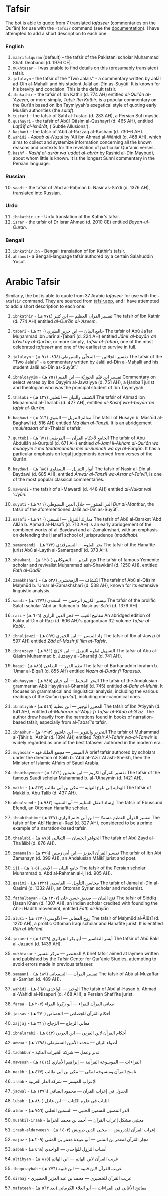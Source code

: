 # Tafsir

The bot is able to quote from 7 translated *tafaseer* (commentaries on the Qurʾān) for use with the `-tafsir` command (see the [documentation](https://github.com/galacticwarrior9/islambot/blob/master/README.md)). I have attempted to add a short description to each one:

### English

1. `maarifulquran` (default) - the tafsir of the Pakistani scholar Muhammad Shafi Deobandi (d. 1976 CE).
2. `mukhtasar` - I was unable to find details on this (presumably translated) tafsir. 
3. `jalalayn` - the tafsir of the "Two Jalals" -  a commentary written by Jalāl ad-Dīn al-Maḥalli and his student Jalāl ad-Dīn as-Suyūtī. It is known for his brevity and concision. This is the default tafsir. 
4. `ibnkathir` - the tafsir of Ibn Kathir (d. 774 AH) entitled *al-Qurʾān al-ʿAẓeem*, or more simply, *Tafsir Ibn Kathir*, is a popular commentary on the Qurʾān based on Ibn Taymiyyah's exegetical style of quoting early Muslim authorities (the *salaf*).
5. `tustari` - the tafsir of Sahl al-Tustarī (d. 283 AH), a Persian Ṣūfī mystic. 
6. `qushayri` - the tafsir of Abūʾl Qāsim al-Qushayrī (d. 465 AH), entitled *Laṭāʾif al-Ishārāt*, ('Subtle Allusions').
7. `kashani` - the tafsir of ʿAbd al-Razzāq al-Kāshānī (d. 730–6 AH).
8. `wahidi` - *Asbab al-Nuzul* by 'Alī ibn Ahmad al-Wāhidī (d. 468 AH), which aims to collect and systemize information concerning all the known reasons and contexts for the revelation of particular Qur'anic verses.
9. `kashf` - *Kashf al-asrār wa ʿuddat al-abrār* by Rashīd al-Dīn Maybudī, about whom little is known. It is the longest Sunni commentary in the Persian language.

### Russian

10. `saadi` - the tafsir of ʿAbd ar-Raḥman b. Nasir as-Sa'di (d. 1376 AH), translated into Russian. 

### Urdu

11. `ibnkathir.ur` - Urdu translation of Ibn Kathir's tafsir. 
12. `israr` - the tafsir of Dr Israr Ahmad (d. 2010 CE) entitled *Bayan-ul-Quran*.

### Bengali

13. `ibnkathir.bn` - Bengali translation of Ibn Kathir's tafsir.
14. `ahsanul`- a Bengali-language tafsir authored by a certain Salahuddin Yusuf.

# Arabic Tafsir

Similarly, the bot is able to quote from 37 Arabic *tafaseer* for use with the `-atafsir` command. They are sourced from [tafsir.app](http://www.tafsir.app), and I have attempted to add a short description to each one: 

1. `ibnkathir` - تفسير القرآن العظيم — ابن كثير (٧٧٤ هـ)
The tafsir of Ibn Kathir (d. 774 AH) entitled *al-Qurʾān al-ʿAẓeem*.

2. `tabari` - جامع البيان — ابن جرير الطبري (٣١٠ هـ)
The tafsir of Abū Jaʿfar Muḥammad ibn Jarīr al-Ṭabarī (d. 224 AH) entitled *Jāmiʿ al-bayān ʿan taʾwīl āy al-Qurʾān*, or more simply, *Tafsir al-Ṭabarī*, one of the most celebrated  *tafaseer* and one of the earliest to survive in full. 

3. `jalalayn` - تفسير الجلالين — المحلّي والسيوطي (٨٦٤، ٩١١ هـ)
The tafsir of the "Two Jalals" -  a commentary written by Jalāl ad-Dīn al-Maḥalli and his student Jalāl ad-Dīn as-Suyūtī.'

4. `ibnalqayyim` - تفسير ابن قيّم الجوزيّة — ابن القيم (٧٥١ هـ)
Commentary on select verses by Ibn Qayyim al-Jawziyya (d. 751 AH), a Ḥanbalī jurist and theologian who was the principal student of Ibn Taymiyyah.

5. `thalabi` - الكشف والبيان — الثعلبي (٤٢٧ هـ)
The tafsir of Aḥmad ibn Muḥammad al-Thaʿlabī (d. 427 AH), entitled *al-Kashf wa-l-bayān ʿan tafsīr al-Qurʾān*.

6. `baghawi` - معالم التنزيل — البغوي (٥١٦ هـ)
The tafsir of  Husayn b. Mas'ūd al-Baghawī (d. 516 AH) entitled *Ma‘ālim al-Tanzīl*. It is an abridgement (*mukhtasar*) of al-Thalabi's  tafsir. 

7. `qurtubi` - الجامع لأحكام القرآن — القرطبي (٦٧١ هـ) 
The tafsir of Abu Abdullāh al-Qurṭubī (d. 671 AH) entitled *al-Jami li-Akham al-Qurʾān wa mubayyin li ma taddamanahu min al-Sunnah wa ayi al-Furqān*. It has a particular emphasis on legal judgements derived from verses of the Qurʾān. 

8. `baydawi` - أنوار التنزيل — البيضاوي (٦٨٥ هـ)
The tafsir of Nasir al-Din al-Baydawi (d. 685 AH), entitled *Anwar al-Tanzīl wa-Asrar al-Ta'wīl*, is one of the most popular classical commentaries. 

9. `mawardi` - the tafsir of al-Mawardi (d. 448 AH) entitled *al-Nukat wal 'Uyūn*.

10. `suyuti` - الدر المنثور — جلال الدين السيوطي (٩١١ هـ)
*Dur al-Manthur*, the tafsir of the aforementioned Jalāl ad-Dīn as-Suyūtī.

11. `nasafi` - مدارك التنزيل — النسفي (٧١٠ هـ)
The tafsir of Abū al-Barakat ʿAbd Allāh b. Aḥmad al-Nasafī (d. 710 AH) is an early abridgement of the combined works of al-Baydawi and al-Zamakhshari, with an emphasis on defending the Ḥanafī school of jurisprudence (*maddhab*).

12. `samarqandi` - بحر العلوم — السمرقندي (٣٧٣ هـ)
The tafsir of the Hanafite jurist Abū al-Layth al-Samarqandī (d. 373 AH). 

13. `shawkani` - فتح القدير — الشوكاني (١٢٥٠ هـ)
The tafsir of famous Yemenite scholar and revivalist Muḥammad ash-Shawkānī (d. 1250 AH), entitled *Fath al-Qadīr*

14. `zamakhshari` - الكشاف — الزمخشري (٥٣٨ هـ)
The tafsir of Abū al-Qāsim Maḥmūd b. ʿUmar al-Zamakhsharī (d. 538 AH), known for its extensive linguistic analysis.

15. `saadi` - تيسير الكريم الرحمن — السعدي (١٣٧٦ هـ)
The tafsir of the prolific Salafī scholar ʿAbd ar-Raḥman b. Nasir as-Sa'di (d. 1376 AH).

16. `razi` - مفاتيح الغيب — فخر الدين الرازي (٦٠٦ هـ)
An abridged edition of Fakhr al-Dīn al-Rāzī (d. 606 AH)'s gargantuan 32-volume *Tafsīr al-Kabīr*.

17. `ibnaljawzi` - زاد المسير — ابن الجوزي (٥٩٧ هـ)
The tafsir of Ibn al-Jawzī (d. 597 AH) entitled *Zād al-Masīr fi 'ilm at-Tafsīr*.

18. `ibnjuzayy` - التسهيل لعلوم التنزيل — ابن جُزَيّ (٧٤١ هـ)
The tafsir of Abū al-Qāsim Muḥammad b. Juzayy al-Gharnāṭī (d. 741 AH).

19. `baqai`- نظم الدرر — البقاعي (٨٨٥ هـ)
The tafsir of Burhanuddin Ibrāhīm b. ʿUmar al-Biqa'i (d. 855 AH) entitled *Nazm al-Durār fi Tanasub*.

20. `abuhayyan` - البحر المحيط — أبو حيان (٧٤٥ هـ)
The tafsir of the Andalusian grammarian Abū Ḥayyān al-Gharnāṭī (d. 745) entitled *al-Bahr al-Muhit*. It focuses on grammatical and linguistical analysis, including the various readings of the Qurʾān (*qirā’āt*), including non-canonical ones. 

21. `ibnatiyah` - المحرر الوجيز — ابن عطية (٥٤٦ هـ)
The tafsir of Ibn ‘Atiyyah (d. 541 AH), entitled *al-Muharrar al-Wajīz fī Tafsīr al-Kitāb al-‘Azīz*. The author drew heavily from the narrations found in books of narration-based tafsir, especially from al-Ṭabarī's tafsir. 

22. `ibnashur` - التحرير والتنوير — ابن عاشور (١٣٩٣ هـ)
The tafsir of Muhammad al-Ṭāhir b. ʿĀshūr (d. 1394 AH) entitled *Tafsir Al-Tahrir wa-al-Tanwir* is widely regarded as one of the best tafaseer authored in the modern era. 

23. `muyassar` - الميسر — مجمع الملك فهد
A brief tafsir authored by scholars under the direction of Sālih b. ʿAbd al-ʿAzīz Al ash-Sheikh, then the Minister of Islamic Affairs of Saudi Arabia.

24. `ibnuthaymeen` - تفسير القرآن الكريم — ابن عثيمين (١٤٢١ هـ)
The tafsir of the famous Saudi scholar Muhammad b. al-ʿUthaymīn (d. 1421 AH). 

25. `makki` - الهداية إلى بلوغ النهاية — مكي بن أبي طالب (٤٣٧ هـ)
The tafsir of Makki b. Abu Talib (d. 437 AH). 

26. `abualsuod` - إرشاد العقل السليم — أبو السعود (٩٨٢ هـ)
The tafsir of Ebussuûd Efendi, an Ottoman Hanafite scholar. 

27. `ibnabihatim` - تفسير القرآن العظيم مسندًا — ابن أبي حاتم الرازي (٣٢٧ هـ)
The tafsir of Ibn Abī Hatim al-Razī (d. 327 AH), considered to be a prime example of a narration-based tafsir. 

28. `thaalabi` - الجواهر الحسان — الثعالبي (٨٧٥ هـ)
The tafsir of Abū Zayd al-Thaʿālibī (d. 876 AH). 

29. `zamanain` - تفسير القرآن العزيز — ابن أبي زمنين (٣٩٩ هـ)
The tafsir of Ibn Abī Zamanayn (d. 399 AH), an Andalusian Mālikī jurist and poet. 

30. `iji` - جامع البيان — الإيجي (٩٠٥ هـ)
The tafsir of the Persian scholar Muhammad b. Abd al-Rahman al-Iji (d. 905 AH).

31. `qasimi` - محاسن التأويل — القاسمي (١٣٣٢ هـ)
The tafsir of Jamal al-Dīn al-Qasimi (d. 1332 AH), an Ottoman Syrian scholar and modernist. 

32. `fathalbayan` - فتح البيان — صديق حسن خان (١٣٠٧ هـ)
The tafsir of Siddīq Ḥasan Khan (d. 1307 AH), an Indian scholar credited with founding the Ahl-i Hadith movement, entitled *Fatḥ al-Bayān*

33. `alusi` - روح المعاني — الآلوسي (١٢٧٠ هـ)
The tafsir of Maḥmūd al-Ālūsī (d. 1270 AH), a prolific Ottoman Iraqi scholar and Hanafite jurist. It is entitled *Rūh al-Ma'ānī*.

34. `jazaeri` - أيسر التفاسير — أبو بكر الجزائري (١٤٣٩ هـ)
The tafsir of Abū Bakr al-Jazaeri (d. 1439 AH). 

35. `mukhtasar` - المختصر — مركز تفسير
A brief tafsir aimed at laymen written and published by the Tafsir Center for Qur'ānic Studies, attempting to avoid errors made in previous tafaseer. 

36. `samaani` - تفسير القرآن — السمعاني (٤٨٩ هـ)
The tafsir of Abū al-Muzaffar al-Sam’ani (d. 489 AH).

37. `wahidi` - الوجيز — الواحدي (٤٦٨ هـ)
The tafsir of Abū al-Hasan b. Ahmad al-Wahidi al-Nisapuri (d. 468 AH), a Persian Shafi'ite jurist.

38. `faraa` - معاني القرآن للفراء — أبو زكريا الفراء (٢٠٧ هـ)

39. `jassas` - أحكام القرآن للجصاص — الجصاص (٣٧٠ هـ)

40. `zajjaj` - معاني الزجاج — الزجاج (٣١١ هـ)

41. `ibnalarabi` - أحكام القرآن لابن العربي — ابن العربي (٥٤٣ هـ)

42. `adwaa` - أضواء البيان — محمد الأمين الشنقيطي (١٣٩٤ هـ)

43. `tadabbur` - تدبر وعمل — شركة الخبرات الذكية

44. `mawsoah` - القراءات — الموسوعة القرآنية — إبراهيم الأبياري (١٤١٤ هـ)

45. `naskh` - ناسخ القرآن ومنسوخه لمكي — مكي بن أبي طالب (٤٣٧ هـ)

46. `iraab` - الإعراب الميسر — شركة الدار العربية

47. `jadwal` - الجدول في إعراب القرآن — محمود الصافي (١٣٧٦ هـ)

48. `lubab` - اللباب في علوم الكتاب — ابن عادل (٨٨٠ هـ)

49. `aldur` - الدر المصون للسمين الحلبي — السمين الحلبي (٧٥٦ هـ)

50. `mushkil-iraab` - مجتبى مشكل إعراب القرآن — أحمد بن محمد الخراط

51. `iraab-aldarweesh` - إعراب القرآن للدرويش — محيي الدين درويش (١٤٠٣ هـ)

52. `majaz` - مجاز القرآن لمعمر بن المثنى — أبو عبيدة معمر بن المثنى (٢٠٩ هـ)

53. `asbab` - أسباب النزول للواحدي — الواحدي (٤٦٨ هـ)

54. `altibyan` - غريب القرآن لابن الهائم — ابن الهائم (٨١٥ هـ)

55. `ibnqutaybah` - غريب القرآن لابن قتيبة — ابن قتيبة (٢٧٦ هـ)

56. `siraaj` - غريب القرآن للخضيري — محمد بن عبد العزيز الخضيري

57. `mafateeh` - مفاتيح الأغاني في القراءات — أبو العلاء الكرماني (بعد ٥٦٣ هـ)